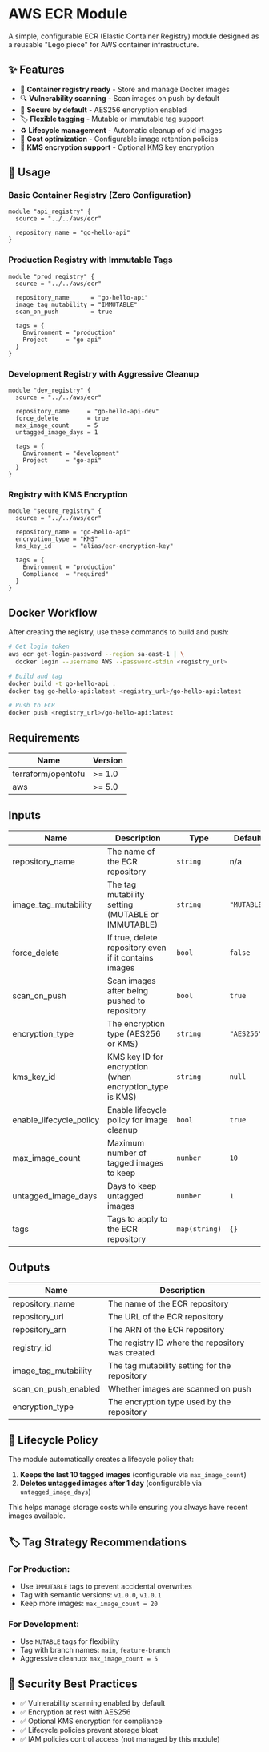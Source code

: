 # AWS ECR Module

A simple, configurable ECR (Elastic Container Registry) module designed as a reusable "Lego piece" for AWS container infrastructure.

## ✨ Features

- 🐳 **Container registry ready** - Store and manage Docker images
- 🔍 **Vulnerability scanning** - Scan images on push by default  
- 🔐 **Secure by default** - AES256 encryption enabled
- 🏷️ **Flexible tagging** - Mutable or immutable tag support
- ♻️ **Lifecycle management** - Automatic cleanup of old images
- 🧹 **Cost optimization** - Configurable image retention policies
- 🔑 **KMS encryption support** - Optional KMS key encryption

## 🚀 Usage

### Basic Container Registry (Zero Configuration)

```hcl
module "api_registry" {
  source = "../../aws/ecr"
  
  repository_name = "go-hello-api"
}
```

### Production Registry with Immutable Tags

```hcl
module "prod_registry" {
  source = "../../aws/ecr"
  
  repository_name      = "go-hello-api"
  image_tag_mutability = "IMMUTABLE"
  scan_on_push         = true
  
  tags = {
    Environment = "production"
    Project     = "go-api"
  }
}
```

### Development Registry with Aggressive Cleanup

```hcl
module "dev_registry" {
  source = "../../aws/ecr"
  
  repository_name     = "go-hello-api-dev"
  force_delete        = true
  max_image_count     = 5
  untagged_image_days = 1
  
  tags = {
    Environment = "development"
    Project     = "go-api"
  }
}
```

### Registry with KMS Encryption

```hcl
module "secure_registry" {
  source = "../../aws/ecr"
  
  repository_name = "go-hello-api"
  encryption_type = "KMS"
  kms_key_id      = "alias/ecr-encryption-key"
  
  tags = {
    Environment = "production"
    Compliance  = "required"
  }
}
```

## Docker Workflow

After creating the registry, use these commands to build and push:

```bash
# Get login token
aws ecr get-login-password --region sa-east-1 | \
  docker login --username AWS --password-stdin <registry_url>

# Build and tag
docker build -t go-hello-api .
docker tag go-hello-api:latest <registry_url>/go-hello-api:latest

# Push to ECR
docker push <registry_url>/go-hello-api:latest
```

## Requirements

| Name | Version |
|------|---------|
| terraform/opentofu | >= 1.0 |
| aws | >= 5.0 |

## Inputs

| Name | Description | Type | Default | Required |
|------|-------------|------|---------|:--------:|
| repository_name | The name of the ECR repository | `string` | n/a | yes |
| image_tag_mutability | The tag mutability setting (MUTABLE or IMMUTABLE) | `string` | `"MUTABLE"` | no |
| force_delete | If true, delete repository even if it contains images | `bool` | `false` | no |
| scan_on_push | Scan images after being pushed to repository | `bool` | `true` | no |
| encryption_type | The encryption type (AES256 or KMS) | `string` | `"AES256"` | no |
| kms_key_id | KMS key ID for encryption (when encryption_type is KMS) | `string` | `null` | no |
| enable_lifecycle_policy | Enable lifecycle policy for image cleanup | `bool` | `true` | no |
| max_image_count | Maximum number of tagged images to keep | `number` | `10` | no |
| untagged_image_days | Days to keep untagged images | `number` | `1` | no |
| tags | Tags to apply to the ECR repository | `map(string)` | `{}` | no |

## Outputs

| Name | Description |
|------|-------------|
| repository_name | The name of the ECR repository |
| repository_url | The URL of the ECR repository |
| repository_arn | The ARN of the ECR repository |
| registry_id | The registry ID where the repository was created |
| image_tag_mutability | The tag mutability setting for the repository |
| scan_on_push_enabled | Whether images are scanned on push |
| encryption_type | The encryption type used by the repository |

## 🔄 Lifecycle Policy

The module automatically creates a lifecycle policy that:

1. **Keeps the last 10 tagged images** (configurable via `max_image_count`)
2. **Deletes untagged images after 1 day** (configurable via `untagged_image_days`)

This helps manage storage costs while ensuring you always have recent images available.

## 🏷️ Tag Strategy Recommendations

### For Production:
- Use `IMMUTABLE` tags to prevent accidental overwrites
- Tag with semantic versions: `v1.0.0`, `v1.0.1`
- Keep more images: `max_image_count = 20`

### For Development:
- Use `MUTABLE` tags for flexibility  
- Tag with branch names: `main`, `feature-branch`
- Aggressive cleanup: `max_image_count = 5`

## 🔐 Security Best Practices

- ✅ Vulnerability scanning enabled by default
- ✅ Encryption at rest with AES256
- ✅ Optional KMS encryption for compliance
- ✅ Lifecycle policies prevent storage bloat
- ✅ IAM policies control access (not managed by this module)

